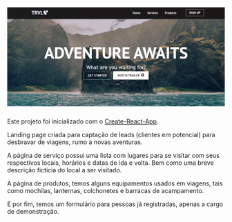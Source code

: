 <h1 align="center">
  <img alt="Banner" title="Banner" src="./src/assets/images/banner.png" />
</h1>

Este projeto foi inicializado com o [Create-React-App](https://github.com/facebook/create-react-app).

Landing page criada para captação de leads (clientes em potencial) para desbravar de viagens, rumo à novas aventuras.

A página de serviço possui uma lista com lugares para se visitar com seus respectivos
locais, horários e datas de ida e volta. Bem como uma breve descrição fictícia do local a ser visitado.

A página de produtos, temos alguns equipamentos usados em viagens, tais como mochilas, lanternas, colchonetes e barracas de acampamento.

E por fim, temos um formulário para pessoas já registradas, apenas a cargo de demonstração.
